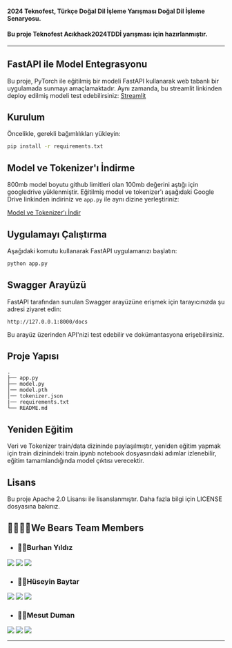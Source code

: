 #### 2024 Teknofest, Türkçe Doğal Dil İşleme Yarışması Doğal Dil İşleme Senaryosu.
#### Bu proje Teknofest **Acıkhack2024TDDİ** yarışması için hazırlanmıştır.
---
## FastAPI ile Model Entegrasyonu

Bu proje, PyTorch ile eğitilmiş bir modeli FastAPI kullanarak web tabanlı bir uygulamada sunmayı amaçlamaktadır.
Aynı zamanda, bu streamlit linkinden deploy edilmiş modeli test edebilirsiniz: [Streamlit](https://teknofestnlpmodel.streamlit.app/)

## Kurulum

Öncelikle, gerekli bağımlılıkları yükleyin:

```bash
pip install -r requirements.txt
```

## Model ve Tokenizer'ı İndirme
800mb model boyutu github limitleri olan 100mb değerini aştığı için googledrive yüklenmiştir.
Eğitilmiş model ve tokenizer'ı aşağıdaki Google Drive linkinden indiriniz ve `app.py` ile aynı dizine yerleştiriniz:

[Model ve Tokenizer'ı İndir](https://drive.google.com/drive/folders/1u6J98lXvI-iXySYQgAZ053B8V3jPPILN?usp=sharing)

## Uygulamayı Çalıştırma

Aşağıdaki komutu kullanarak FastAPI uygulamanızı başlatın:

```bash
python app.py
```

## Swagger Arayüzü

FastAPI tarafından sunulan Swagger arayüzüne erişmek için tarayıcınızda şu adresi ziyaret edin:

```
http://127.0.0.1:8000/docs
```

Bu arayüz üzerinden API'nizi test edebilir ve dokümantasyona erişebilirsiniz.

## Proje Yapısı

```plaintext
.
├── app.py              
├── model.py            
│── model.pth
│── tokenizer.json
|── requirements.txt
└── README.md         
```

## Yeniden Eğitim

Veri ve Tokenizer train/data dizininde paylaşılmıştır, yeniden eğitim yapmak için train dizinindeki train.ipynb notebook dosyasındaki adımlar izlenebilir, eğitim tamamlandığında model çıktısı verecektir.

## Lisans

Bu proje Apache 2.0 Lisansı ile lisanslanmıştır. Daha fazla bilgi için LICENSE dosyasına bakınız.


## 👨‍👩‍👧‍👦We Bears Team Members 

- ### 🙋‍♂️Burhan Yıldız

<a target="_blank" href="https://www.linkedin.com/in/burhanyildiz/"><img src="https://img.shields.io/badge/-LinkedIn-0077B5?style=for-the-badge&logo=Linkedin&logoColor=white"></img></a>
<a target="_blank" href="https://www.kaggle.com/yldzburhan"><img src="https://img.shields.io/badge/Kaggle-035a7d?style=for-the-badge&logo=kaggle&logoColor=white"></img></a>
<a target="_blank" href="https://medium.com/@yildizburhan"><img src="https://img.shields.io/badge/Medium-12100E?style=for-the-badge&logo=medium&logoColor=white"></img></a>

- ### 🙋‍♂️Hüseyin Baytar

<a target="_blank" href="https://www.linkedin.com/in/huseyinbaytar/"><img src="https://img.shields.io/badge/-LinkedIn-0077B5?style=for-the-badge&logo=Linkedin&logoColor=white"></img></a>
<a target="_blank" href="https://www.kaggle.com/huseyinbaytar"><img src="https://img.shields.io/badge/Kaggle-035a7d?style=for-the-badge&logo=kaggle&logoColor=white"></img></a>
<a target="_blank" href="https://medium.com/@huseyinbaytar"><img src="https://img.shields.io/badge/Medium-12100E?style=for-the-badge&logo=medium&logoColor=white"></img></a>

- ### 🙋‍♂️Mesut Duman

<a target="_blank" href="https://www.linkedin.com/in/mesut-duman/"><img src="https://img.shields.io/badge/-LinkedIn-0077B5?style=for-the-badge&logo=Linkedin&logoColor=white"></img></a>
<a target="_blank" href="https://www.kaggle.com/dumanmesut"><img src="https://img.shields.io/badge/Kaggle-035a7d?style=for-the-badge&logo=kaggle&logoColor=white"></img></a>
<a target="_blank" href="https://medium.com/@dumanmesut"><img src="https://img.shields.io/badge/Medium-12100E?style=for-the-badge&logo=medium&logoColor=white"></img></a>

---
